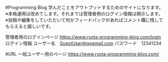 #Programming Blog
学んだことをアウトプットするためのサイトになります。
※本格運用は改めてします。それまでは管理者側のログイン情報は開示します。
※投稿や編集をしていただいて何かフィードバックがあればコメント欄に残してもらえると嬉しいです。

管理者用のログインページ
https://www.ryota-programming-blog.com/login
ログイン情報
ユーザー名　GuestUser@gggmail.com
パスワード　12341234

#URL
一般ユーザー用のページ
https://www.ryota-programming-blog.com/
